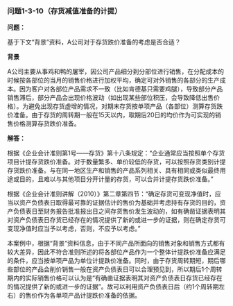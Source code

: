 ### 问题1-3-10（存货减值准备的计提）

**问题：**

基于下文“背景”资料，A公司对于存货跌价准备的考虑是否合适？

**背景**

A公司主要从事鸡和鸭的屠宰，因公司产品细分到分部位进行销售，在分配成本的时候按各部位的当月的销售价格进行加权平均，确定可对外销售的各部分的生产成本。因为客户对各部位产品需求不一致（比如肯德基只需要鸡腿），导致部分产品销售滞后，部分产品会出现价格波动（如出现某些部位积压，会导致降低出售价格）。为避免出现存货虚增的情况，对期末存货按单项产品（各部位）测算存货跌价准备。由于存货的周转期一般在15天以内，取期后20日的均价作为可实现的销售价格测算存货跌价准备。

**解答：**

根据《企业会计准则第1号——存货》第十八条规定：“企业通常应当按照单个存货项目计提存货跌价准备。对于数量繁多、单价较低的存货，可以按照存货类别计提存货跌价准备。与在同一地区生产和销售的产品系列相关、具有相同或类似最终用途或目的，且难以与其他项目分开计量的存货，可以合并计提存货跌价准备。”

根据《企业会计准则讲解（2010）》第二章第四节：“确定存货可变现净值时，应当以资产负债表日取得最可靠的证据估计的售价为基础并考虑持有存货的目的，资产负债表日至财务报告批准报出日之间存货售价发生波动的，如有确凿证据表明其对资产负债表日存货已经存在的情况提供了新的或进一步的证据，则在确定存货可变现净值时应当予以考虑，否则，不应予以考虑。”

本案例中，根据“背景”资料信息，由于不同产品所面向的销售对象和销售方式都有较大差异，因此不符合准则所述的将各部位产品作为一个整体计提跌价准备应满足的条件，应当按单项产品为单位计提跌价准备。同时，由于存货周转期短，期后哪些部位的产品会削价销售一般在资产负债表日可以合理预见到，所以期后1个周转期内的实际销售价格可以认为是“有确凿证据表明其对资产负债表日存货已经存在的情况提供了新的或进一步的证据”。故可以利用资产负债表日后（约1个周转期左右）的售价作为各单项产品计提跌价准备的依据。